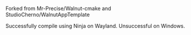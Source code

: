 Forked from Mr-Precise/Walnut-cmake and StudioCherno/WalnutAppTemplate

Successfully compile using Ninja on Wayland.
Unsuccessful on Windows.
